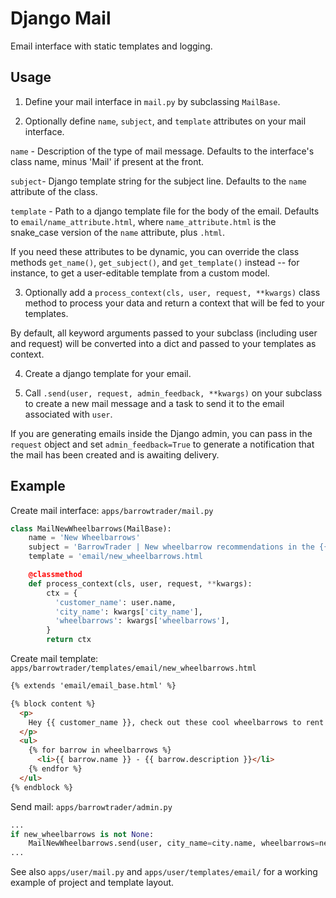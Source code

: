 # Django Mail

Email interface with static templates and logging.

## Usage

1. Define your mail interface in `mail.py` by subclassing `MailBase`.

2. Optionally define `name`, `subject`, and `template` attributes on your mail
interface.

`name` - Description of the type of mail message. Defaults to the interface's
class name, minus 'Mail' if present at the front.

`subject`- Django template string for the subject line. Defaults to the `name`
attribute of the class.

`template` - Path to a django template file for the body of the email. Defaults to
`email/name_attribute.html`, where `name_attribute.html` is the snake_case version
of the `name` attribute, plus `.html`.

If you need these attributes to be dynamic, you can override the class methods
`get_name()`, `get_subject()`, and `get_template()` instead -- for instance, to
get a user-editable template from a custom model.

3. Optionally add a `process_context(cls, user, request, **kwargs)` class method
to process your data and return a context that will be fed to your templates.

By default, all keyword arguments passed to your subclass (including user and
request) will be converted into a dict and passed to your templates as context.

4. Create a django template for your email.

5. Call `.send(user, request, admin_feedback, **kwargs)` on your subclass to
create a new mail message and a task to send it to the email associated with
`user`.

If you are generating emails inside the Django admin, you can pass in the `request`
object and set `admin_feedback=True` to generate a notification that the mail
has been created and is awaiting delivery.

## Example

Create mail interface:
`apps/barrowtrader/mail.py`
```python
class MailNewWheelbarrows(MailBase):
    name = 'New Wheelbarrows'
    subject = 'BarrowTrader | New wheelbarrow recommendations in the {{ city_name }} area!'
    template = 'email/new_wheelbarrows.html

    @classmethod
    def process_context(cls, user, request, **kwargs):
        ctx = {
          'customer_name': user.name,
          'city_name': kwargs['city_name'],
          'wheelbarrows': kwargs['wheelbarrows'],
        }
        return ctx
```

Create mail template:
`apps/barrowtrader/templates/email/new_wheelbarrows.html`
```html
{% extends 'email/email_base.html' %}

{% block content %}
  <p>
    Hey {{ customer_name }}, check out these cool wheelbarrows to rent!
  </p>
  <ul>
    {% for barrow in wheelbarrows %}
      <li>{{ barrow.name }} - {{ barrow.description }}</li>
    {% endfor %}
  </ul>
{% endblock %}
```

Send mail:
`apps/barrowtrader/admin.py`
```python
...
if new_wheelbarrows is not None:
    MailNewWheelbarrows.send(user, city_name=city.name, wheelbarrows=new_wheelbarrows)
...
```

See also `apps/user/mail.py` and `apps/user/templates/email/` for a working example of
project and template layout.
